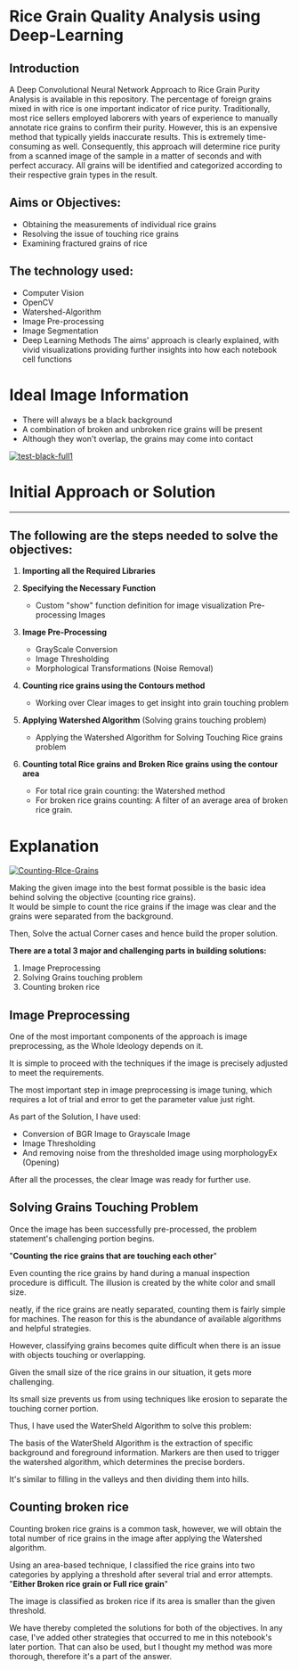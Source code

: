 # Rice Grain Quality Analysis using Deep-Learning

## Introduction 
A Deep Convolutional Neural Network Approach to Rice Grain Purity Analysis is available in this repository. The percentage of foreign grains mixed in with rice is one important indicator of rice purity. Traditionally, most rice sellers employed laborers with years of experience to manually annotate rice grains to confirm their purity. However, this is an expensive method that typically yields inaccurate results. This is extremely time-consuming as well. Consequently, this approach will determine rice purity from a scanned image of the sample in a matter of seconds and with perfect accuracy. All grains will be identified and categorized according to their respective grain types in the result.

## Aims or Objectives:
* Obtaining the measurements of individual rice grains
* Resolving the issue of touching rice grains
* Examining fractured grains of rice

## The technology used:
* Computer Vision
* OpenCV
* Watershed-Algorithm
* Image Pre-processing
* Image Segmentation
* Deep Learning Methods
The aims' approach is clearly explained, with vivid visualizations providing further insights into how each notebook cell functions

# Ideal Image Information
* There will always be a black background
* A combination of broken and unbroken rice grains will be present
* Although they won't overlap, the grains may come into contact

<a href="https://ibb.co/ngwhYQq"><img src="https://i.ibb.co/JBcXGrW/test-black-full1.jpg" alt="test-black-full1" border="0"></a>

# Initial Approach or Solution
---

## The following are the steps needed to solve the objectives:
1. **Importing all the Required Libraries**
2. **Specifying the Necessary Function**
    *  Custom "show" function definition for image visualization Pre-processing Images
2. **Image Pre-Processing**
    * GrayScale Conversion
    * Image Thresholding
    * Morphological Transformations (Noise Removal)
3. **Counting rice grains using the Contours method**
    * Working over Clear images to get insight into grain touching problem
3. **Applying Watershed Algorithm** (Solving grains touching problem)
    * Applying the Watershed Algorithm for Solving Touching Rice grains problem
  
4. **Counting total Rice grains and Broken Rice grains using the contour area**
    * For total rice grain counting: the Watershed method
    * For broken rice grains counting: A filter of an average area of broken rice grain.

# Explanation
<a href="https://www.youtube.com/watch?v=5BAdC-UXpEQ"><img src="https://i.ibb.co/kqg4Jpb/Counting-RIce-Grains.png" alt="Counting-RIce-Grains" border="0"></a>

Making the given image into the best format possible is the basic idea behind solving the objective (counting rice grains). \
It would be simple to count the rice grains if the image was clear and the grains were separated from the background.

Then, Solve the actual Corner cases and hence build the proper solution.


**There are a total 3 major and challenging parts in building solutions:**
1. Image Preprocessing
2. Solving Grains touching problem
3. Counting broken rice

## Image Preprocessing
One of the most important components of the approach is image preprocessing, as the Whole Ideology depends on it.

It is simple to proceed with the techniques if the image is precisely adjusted to meet the requirements.

The most important step in image preprocessing is image tuning, which requires a lot of trial and error to get the parameter value just right.

As part of the Solution, I have used:
* Conversion of BGR Image to Grayscale Image
* Image Thresholding
* And removing noise from the thresholded image using morphologyEx (Opening)

After all the processes, the clear Image was ready for further use. 


## Solving Grains Touching Problem
Once the image has been successfully pre-processed, the problem statement's challenging portion begins.

"**Counting the rice grains that are touching each other**" 

Even counting the rice grains by hand during a manual inspection procedure is difficult. The illusion is created by the white color and small size.

neatly, if the rice grains are neatly separated, counting them is fairly simple for machines. The reason for this is the abundance of available algorithms and helpful strategies.

However, classifying grains becomes quite difficult when there is an issue with objects touching or overlapping.

Given the small size of the rice grains in our situation, it gets more challenging.


Its small size prevents us from using techniques like erosion to separate the touching corner portion.

Thus, I have used the WaterSheld Algorithm to solve this problem:

The basis of the WaterSheld Algorithm is the extraction of specific background and foreground information. Markers are then used to trigger the watershed algorithm, which determines the precise borders.

It's similar to filling in the valleys and then dividing them into hills.



## Counting broken rice
Counting broken rice grains is a common task, however, we will obtain the total number of rice grains in the image after applying the Watershed algorithm.


Using an area-based technique, I classified the rice grains into two categories by applying a threshold after several trial and error attempts.
"**Either Broken rice grain or Full rice grain**"

The image is classified as broken rice if its area is smaller than the given threshold.

We have thereby completed the solutions for both of the objectives.
In any case, I've added other strategies that occurred to me in this notebook's later portion. That can also be used, but I thought my method was more thorough, therefore it's a part of the answer.










